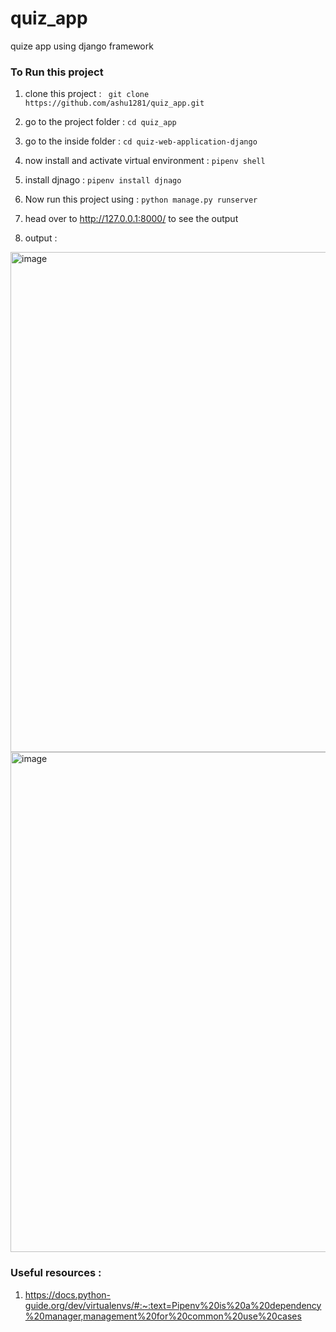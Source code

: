 # quiz_app
quize  app using django framework 

### To Run this project 

1. clone this project : ``` git clone https://github.com/ashu1281/quiz_app.git```

2. go to the project folder : ```cd quiz_app```

3. go to the inside folder : ```cd quiz-web-application-django```

4. now install and activate virtual environment : ```pipenv shell```

5. install djnago : ```pipenv install djnago```

6. Now run this project using : ```python manage.py runserver```

7. head over to http://127.0.0.1:8000/ to see the output 

8. output : 

<img width="800" alt="image" src="https://user-images.githubusercontent.com/66414385/170915168-764fed6a-47cb-4c23-93aa-306635d94371.png">

<img width="800" alt="image" src="https://user-images.githubusercontent.com/66414385/170915338-d6d78b41-d8b4-4229-b7e5-806d19b7caac.png">


### Useful resources :
1. https://docs.python-guide.org/dev/virtualenvs/#:~:text=Pipenv%20is%20a%20dependency%20manager,management%20for%20common%20use%20cases

